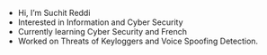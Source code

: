 - Hi, I’m Suchit Reddi
- Interested in Information and Cyber Security
- Currently learning Cyber Security and French
- Worked on Threats of Keyloggers and Voice Spoofing Detection.
<!---
SuchitReddi/SuchitReddi is a ✨ special ✨ repository because its `README.md` (this file) appears on your GitHub profile.
You can click the Preview link to take a look at your changes.
--->
